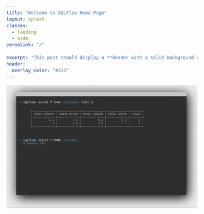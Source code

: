 ```yaml
---
title: "Welcome to SQLFlow Home Page"
layout: splash
classes:
  - landing
  - wide
permalink: "/"

excerpt: "This post should display a **header with a solid background color**, if the theme supports it."
header:
  overlay_color: "#333"
---
```


![image-title-here](/assets/images/demo.gif)
